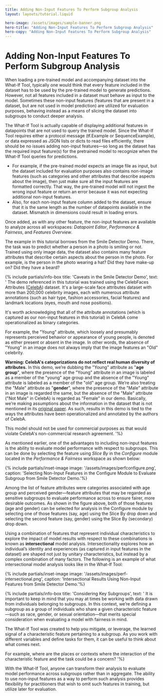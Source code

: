 ```yaml
---
title: Adding Non-Input Features To Perform Subgroup Analysis
layout: layouts/tutorial.liquid

hero-image: /assets/images/sample-banner.png
hero-title: "Adding Non-Input Features To Perform Subgroup Analysis"
hero-copy: "Adding Non-Input Features To Perform Subgroup Analysis"
---
```


# Adding Non-Input Features To Perform Subgroup Analysis

When loading a pre-trained model and accompanying dataset into the What-If Tool, typically one would think that every feature included in the dataset has to be used by the pre-trained model to generate predictions. However, not all features included in a dataset must behave as input to the model. Sometimes these non-input features (features that are present in a dataset, but are not used in model prediction) are utilized for evaluation purposes, behaving instead as a means of slicing the dataset into subgroups to conduct deeper analysis.

The What-If Tool is actually capable of displaying additional features in datapoints that are not used to query the trained model. Since the What-If Tool requires either a protocol message (tf.Example or SequenceExample), or data expressed as JSON lists or dicts to read files efficiently, there should be no issues adding non-input features—so long as the dataset has the required input feature(s) for the pretrained model to recognize when the What-If Tool queries for predictions.

- For example, if the pre-trained model expects an image file as input, but the dataset included for evaluation purposes also contains non-image features (such as categories and other attributes that describe aspects about the image), then just make sure all the input features are formatted correctly. That way, the pre-trained model will not ingest the wrong input feature or return an error because it was not expecting additional non-input features.
- Also, for each non-input feature column added to the dataset, ensure that it is the same length as the number of datapoints available in the dataset. Mismatch in dimensions could result in loading errors.

Once added, as with any other feature, the non-input features are available to analyze across all workspaces: *Datapoint Editor*, *Performance & Fairness*, and *Features Overview*.

The example in this tutorial borrows from the Smile Detector Demo. There, the task was to predict whether a person in a photo is smiling or not. Trained using only image data, the dataset also contains many feature attributes that describe certain aspects about the person in the photo. For example, is the person in the photo wearing a hat? Did they have make-up on? Did they have a beard? 

{% include partials/info-box title: 'Caveats in the Smile Detector Demo', 
  text: '
  The demo referenced in this tutorial was trained using the CelebFaces Attributes ([CelebA](http://mmlab.ie.cuhk.edu.hk/projects/CelebA.html)) dataset. It's a large-scale face attributes dataset with more than 200,000 celebrity images, each with numerous attribute annotations (such as hair type, fashion accessories, facial features) and landmark locations (eyes, mouth and nose positions). 

  It's worth acknowledging that all of the attribute annotations (which is captured as our non-input features in this tutorial) in CelebA come operationalized as binary categories. 

  For example, the "Young" attribute, which loosely and presumably represents perceived behavior or appearance of young people, is denoted as either present or absent in the image. In other words, the absence of "Young" in an image does not always imply that the image features an "Old" celebrity.

  **Warning: CelebA's categorizations do not reflect real human diversity of attributes.**
  In this demo, we’re dubbing the "Young" attribute as "**age group**", where the presence of the "Young" attribute in an image is labeled as a member of the "young" age group and the absence of the "Young" attribute is labeled as a member of the "old" age group. We’re also treating the "Male" attribute as "**gender**", where the presence of the "Male" attribute in an image is regarded the same, but the absence of the "Male" attribute ("Not Male" in CelebA) is regarded as "Female" in our demo.
  Basically, we’re making assumptions about the information in the dataset that is not mentioned in its [original paper](http://openaccess.thecvf.com/content_iccv_2015/html/Liu_Deep_Learning_Face_ICCV_2015_paper.html). As such, results in this demo is tied to the ways the attributes have been operationalized and annotated by the authors of CelebA.

  This model should not be used for commercial purposes as that would violate CelebA's non-commercial research agreement.
  '%}

As mentioned earlier, one of the advantages to including non-input features is the ability to evaluate model performance with respect to subgroups. This can be done by selecting the feature using *Slice By* in the *Configure* module located in the *Performance & Fairness* workspace as shown below:

{% include partials/inset-image image: '/assets/images/perfconfigure.png', 
  caption: 'Selecting Non-Input Features in the Configure Module to Evaluate Subgroup from Smile Detector Demo.'%}

Among the list of feature attributes were categories associated with age group and perceived gender—feature attributes that may be regarded as sensitive subgroups to evaluate performance across to ensure fairer, more desirable outcomes. As shown in the figure above, both of those features (age and gender) can be selected for analysis in the Configure module by selecting one of those features (say, age) using the Slice By drop down and selecting the second feature (say, gender) using the Slice By (secondary) drop down.

Using a combination of features that represent individual characteristics to explore the impact of model results with respect to these combinations is known as **intersectional** model analysis. Intersectionality explores how an individual’s identity and experiences (as captured in input features in the dataset) are shaped not just by unitary characteristics, but instead by a complex combination of many factors. The following is an example of what intersectional model analysis looks like in the What-If Tool:

{% include partials/inset-image image: '/assets/images/perf-intersectional.png', 
  caption: 'Intersectional Results Using Non-Input Features from Smile Detector Demo.'%}

{% include partials/info-box title: 'Considering Key Subgroups', 
  text: '
  It is important to keep in mind that you may at times be working with data drawn from individuals belonging to subgroups. In this context, we’re defining a subgroup as a group of individuals who share a given characteristic feature—such as race, gender, or sexual orientation—that merits special consideration when evaluating a model with fairness in mind. 

  The What-If Tool was created to help you mitigate, or leverage, the learned signal of a characteristic feature pertaining to a subgroup. As you work with different variables and define tasks for them, it can be useful to think about what comes next. 

  For example, where are the places or contexts where the interaction of the characteristic feature and the task could be a concern?
  '%}

With the What-If Tool, anyone can transform their analysis to evaluate model performance across subgroups rather than in aggregate. The ability to use non-input features as a way to perform such analysis provides flexibility for practitioners that wish to omit such features in training, but utilize later for evaluation.
